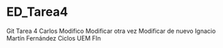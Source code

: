# ED_Tarea4
Git Tarea 4
Carlos
Modifico
Modificar otra vez
Modificar de nuevo
Ignacio Martín Fernández
Ciclos UEM
FIn
